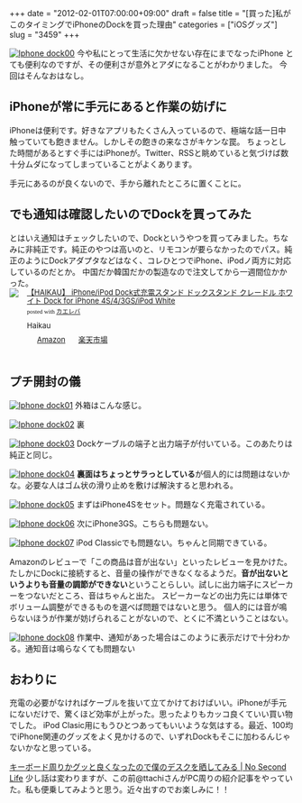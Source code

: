 +++
date = "2012-02-01T07:00:00+09:00"
draft = false
title = "[買った]私がこのタイミングでiPhoneのDockを買った理由"
categories = ["iOSグッズ"]
slug = "3459"
+++

<a href="https://knk-n.com/images/2012/01/iphone_dock00.png" title="Iphone dock00"><img src="https://knk-n.com/images/2012/01/iphone_dock00.png" alt="Iphone dock00" title="iphone_dock00.png" /></a>
今や私にとって生活に欠かせない存在にまでなったiPhone
とても便利なのですが、その便利さが意外とアダになることがわかりました。
今回はそんなおはなし。<!--more--><h2>iPhoneが常に手元にあると作業の妨げに</h2>
iPhoneは便利です。好きなアプリもたくさん入っているので、極端な話一日中触っていても飽きません。しかしその飽きの来なさがキケンな罠。
ちょっとした時間があるとすぐ手にはiPhoneが。Twitter、RSSと眺めていると気づけば数十分ムダになってしまっていることがよくあります。

手元にあるのが良くないので、手から離れたところに置くことに。

<h2>でも通知は確認したいのでDockを買ってみた</h2>
とはいえ通知はチェックしたいので、Dockというやつを買ってみました。ちなみに非純正です。純正のやつは高いのと、リモコンが要らなかったのでパス。純正のようにDockアダプタなどはなく、コレひとつでiPhone、iPodノ両方に対応しているのだとか。
中国だか韓国だかの製造なので注文してから一週間位かかった。
<div class="kaerebalink-box" style="text-align:left;padding-bottom:20px;font-size:small;/zoom: 1;overflow: hidden;"><div class="kaerebalink-image" style="float:left;margin:0 15px 10px 0;"><a href="http://www.amazon.co.jp/exec/obidos/ASIN/B005MG76AE/knkn-22/ref=nosim/" rel="nofollow" target="_blank"><img src="http://ecx.images-amazon.com/images/I/41V5hj4HyxL._SL160_.jpg" style="border: none;" /></a></div><div class="kaerebalink-info" style="line-height:120%;/zoom: 1;overflow: hidden;"><div class="kaerebalink-name" style="margin-bottom:10px;line-height:120%"><a href="http://www.amazon.co.jp/exec/obidos/ASIN/B005MG76AE/knkn-22/ref=nosim/" rel="nofollow" target="_blank">【HAIKAU】 iPhone/iPod Dock式充電スタンド ドックスタンド クレードル ホワイト Dock for iPhone 4S/4/3GS/iPod White</a><div class="kaerebalink-powered-date" style="font-size:8pt;margin-top:5px;font-family:verdana;line-height:120%">posted with <a href="http://kaereba.com" target="_blank">カエレバ</a></div></div><div class="kaerebalink-detail" style="margin-bottom:5px;"> Haikau     </div><div class="kaerebalink-link1" style="margin-top:10px;"><div class="shoplinkamazon" style="display:inline;margin-right:5px;background: url('http://img.yomereba.com/kl.gif') 0 0 no-repeat;padding: 2px 0 2px 18px;white-space: nowrap;"><a href="http://www.amazon.co.jp/gp/search?keywords=S%2F4%2F3GS%2FiPod&__mk_ja_JP=%83J%83%5E%83J%83i&tag=knkn-22" rel="nofollow" target="_blank" title="アマゾン" >Amazon</a></div><div class="shoplinkrakuten" style="display:inline;margin-right:5px;background: url('http://img.yomereba.com/kl.gif') 0 -50px no-repeat;padding: 2px 0 2px 18px;white-space: nowrap;"><a href="http://pt.afl.rakuten.co.jp/c/0dde77ec.b168ef29/?url=http%3A%2F%2Fsearch.rakuten.co.jp%2Fsearch%2Fmall%2FS%252F4%252F3GS%252FiPod%2F-%2Ff.1-p.1-s.1-sf.0-st.A-v.2%3Fx%3D0" rel="nofollow" target="_blank" title="楽天市場" >楽天市場</a></div></div></div></div>

<h2>プチ開封の儀</h2>
<a href="https://knk-n.com/images/2012/01/iphone_dock01.png" title="Iphone dock01"><img src="https://knk-n.com/images/2012/01/iphone_dock01.png" alt="Iphone dock01" title="iphone_dock01.png" /></a>
外箱はこんな感じ。

<a href="https://knk-n.com/images/2012/01/iphone_dock02.png" title="Iphone dock02"><img src="https://knk-n.com/images/2012/01/iphone_dock02.png" alt="Iphone dock02" title="iphone_dock02.png" /></a>
裏

<a href="https://knk-n.com/images/2012/01/iphone_dock03.png" title="Iphone dock03"><img src="https://knk-n.com/images/2012/01/iphone_dock03.png" alt="Iphone dock03" title="iphone_dock03.png" /></a>
Dockケーブルの端子と出力端子が付いている。このあたりは純正と同じ。

<a href="https://knk-n.com/images/2012/01/iphone_dock04.png" title="Iphone dock04"><img src="https://knk-n.com/images/2012/01/iphone_dock04.png" alt="Iphone dock04" title="iphone_dock04.png" /></a>
<strong>裏面はちょっとサラっとしている</strong>が個人的には問題はないかな。必要な人はゴム状の滑り止めを敷けば解決すると思われる。

<a href="https://knk-n.com/images/2012/01/iphone_dock05.png" title="Iphone dock05"><img src="https://knk-n.com/images/2012/01/iphone_dock05.png" alt="Iphone dock05" title="iphone_dock05.png" /></a>
まずはiPhone4Sをセット。問題なく充電されている。

<a href="https://knk-n.com/images/2012/01/iphone_dock06.png" title="Iphone dock06"><img src="https://knk-n.com/images/2012/01/iphone_dock06.png" alt="Iphone dock06" title="iphone_dock06.png" /></a>
次にiPhone3GS。こちらも問題ない。

<a href="https://knk-n.com/images/2012/01/iphone_dock07.png" title="Iphone dock07"><img src="https://knk-n.com/images/2012/01/iphone_dock07.png" alt="Iphone dock07" title="iphone_dock07.png" /></a>
iPod Classicでも問題ない。ちゃんと同期できている。

Amazonのレビューで「この商品は音が出ない」といったレビューを見かけた。たしかにDockに接続すると、音量の操作ができなくなるようだ。<strong>音が出ないというよりも音量の調節ができない</strong>ということらしい。試しに出力端子にスピーカーをつないだところ、音はちゃんと出た。
スピーカーなどの出力先には単体でボリューム調整ができるものを選べば問題ではないと思う。
個人的には音が鳴らないほうが作業が妨げられることがないので、とくに不満ということはない。

<a href="https://knk-n.com/images/2012/02/iphone_dock08.png" title="Iphone dock08"><img src="https://knk-n.com/images/2012/02/iphone_dock08.png" alt="Iphone dock08" title="iphone_dock08.png" /></a>
作業中、通知があった場合はこのように表示だけで十分わかる。通知音は鳴らなくても問題ない

<h2>おわりに</h2>
充電の必要がなければケーブルを抜いて立てかけておけばいい。iPhoneが手元にないだけで、驚くほど効率が上がった。思ったよりもカッコ良くていい買い物でした。
iPod Clasic用にもうひとつあってもいいような気はする。最近、100均でiPhone関連のグッズをよく見かけるので、いずれDockもそこに加わるんじゃないかなと思っている。

<a href="http://www.ttcbn.net/no_second_life/archives/20040" target="_blank">キーボード周りかグッと良くなったので僕のデスクを晒してみる | No Second Life</a><a href="http://b.hatena.ne.jp/entry/http://www.ttcbn.net/no_second_life/archives/20040" target="_blank"><img src="http://b.hatena.ne.jp/entry/image/http://www.ttcbn.net/no_second_life/archives/20040" alt="" /></a>
少し話は変わりますが、この前@ttachiさんがPC周りの紹介記事をやっていた。私も便乗してみようと思う。近々出すのでお楽しみに！！
